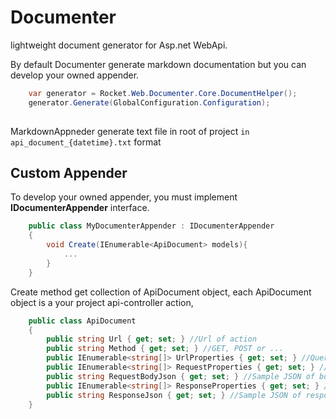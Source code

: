 # Documenter
lightweight document generator for Asp.net WebApi.

By default Documenter generate markdown documentation  but you can develop your owned appender.

```csharp
	var generator = Rocket.Web.Documenter.Core.DocumentHelper();
	generator.Generate(GlobalConfiguration.Configuration);
	
```

MarkdownAppneder generate text file in root of project `in api_document_{datetime}.txt` format

## Custom Appender
To develop your owned appender, you must implement **IDocumenterAppender** interface.

```csharp
    public class MyDocumenterAppender : IDocumenterAppender
    {
		void Create(IEnumerable<ApiDocument> models){
			...
		}
    }
```


Create method get collection of ApiDocument object, each ApiDocument object is a your project api-controller action,

```csharp
	public class ApiDocument
    {
        public string Url { get; set; }	//Url of action							
        public string Method { get; set; } //GET, POST or ...
        public IEnumerable<string[]> UrlProperties { get; set; } //Query strings
        public IEnumerable<string[]> RequestProperties { get; set; } //Body properties
        public string RequestBodyJson { get; set; } //Sample JSON of body object
        public IEnumerable<string[]> ResponseProperties { get; set; } //Response properties
        public string ResponseJson { get; set; } //Sample JSON of response object
    }
```
